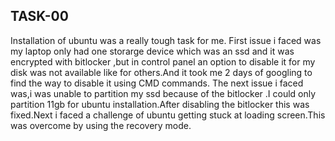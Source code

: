   ## TASK-00
  
  Installation of ubuntu was a really tough task for me.
  First issue i faced was my laptop only had one storarge device which was an ssd and it was encrypted with bitlocker ,but in control panel an option to disable it for my disk was not available like for others.And it took me 2 days of googling to find the way to disable it using CMD commands.
  The next issue i faced was,i was unable to partition my ssd because of the bitlocker .I could only partition 11gb for ubuntu installation.After disabling the bitlocker this was fixed.Next i faced a challenge of ubuntu getting stuck at loading screen.This was overcome by using the recovery mode.
    
